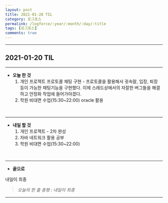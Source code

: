 ```yaml
---
layout: post
title: 2021-01-20 TIL
category: 로그포스
permalink: /logforce/:year/:month/:day/:title
tags: [로그포스]
comments: true
---
```


---

## 2021-01-20 TIL 

---

- **오늘 한 것**
  1. 개인 프로젝트 프로토콜 채팅 구현  - 프로토콜을 활용해서 귓속말, 입장, 퇴장 등이 가능한 채팅기능을 구현했다. 이제 스레드상에서의 자잘한 버그들을 해결하고 안정화 작업에 들어가야겠다.
  2. 학원 비대면 수업(15:30~22:00) oracle 활용

<br>

---

- **내일 할 것**
  1. 개인 프로젝트 - 2차 완성
  2. 자바 네트워크 활용 공부
  3. 학원 비대면 수업(15:30~22:00)

<br>

---

- **끝으로**

내일이 최종

> _오늘의 한 줄 총평 : 내일이 최종_

---
